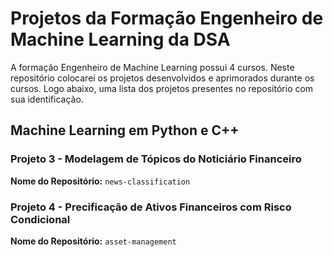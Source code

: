 # Projetos da Formação Engenheiro de Machine Learning da DSA
A formação Engenheiro de Machine Learning possui 4 cursos. Neste repositório colocarei os projetos desenvolvidos e aprimorados durante os cursos. Logo abaixo, uma lista dos projetos presentes no repositório com sua identificação.

## Machine Learning em Python e C++
### Projeto 3 - Modelagem de Tópicos do Noticiário Financeiro
**Nome do Repositório:** `news-classification`

### Projeto 4 - Precificação de Ativos Financeiros com Risco Condicional
**Nome do Repositório:** `asset-management`

